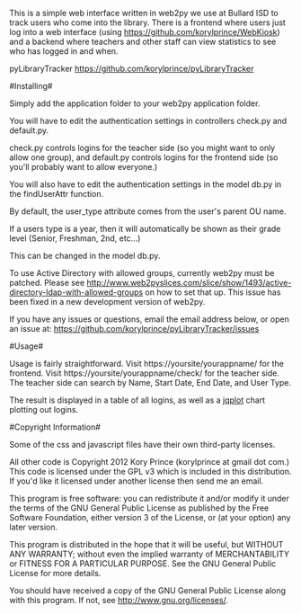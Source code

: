 This is a simple web interface written in web2py we use at Bullard ISD to track users who come into the library. There is a frontend where users just log into a web interface (using https://github.com/korylprince/WebKiosk) and a backend where teachers and other staff can view statistics to see who has logged in and when.

pyLibraryTracker
https://github.com/korylprince/pyLibraryTracker

#Installing#

Simply add the application folder to your web2py application folder.

You will have to edit the authentication settings in controllers check.py and default.py.

check.py controls logins for the teacher side (so you might want to only allow one group), and default.py controls logins for the frontend side (so you'll probably want to allow everyone.)

You will also have to edit the authentication settings in the model db.py in the findUserAttr function.

By default, the user\_type attribute comes from the user's parent OU name.

If a users type is a year, then it will automatically be shown as their grade level (Senior, Freshman, 2nd, etc...)

This can be changed in the model db.py.

To use Active Directory with allowed groups, currently web2py must be patched.
Please see http://www.web2pyslices.com/slice/show/1493/active-directory-ldap-with-allowed-groups on how to set that up.
This issue has been fixed in a new development version of web2py.

If you have any issues or questions, email the email address below, or open an issue at:
https://github.com/korylprince/pyLibraryTracker/issues

#Usage#

Usage is fairly straightforward. Visit https://yoursite/yourappname/ for the frontend. Visit https://yoursite/yourappname/check/ for the teacher side. The teacher side can search by Name, Start Date, End Date, and User Type.

The result is displayed in a table of all logins, as well as a [jqplot](http://www.jqplot.com/) chart plotting out logins.

#Copyright Information#

Some of the css and javascript files have their own third-party licenses.

All other code is Copyright 2012 Kory Prince (korylprince at gmail dot com.) This code is licensed under the GPL v3 which is included in this distribution. If you'd like it licensed under another license then send me an email.

This program is free software: you can redistribute it and/or modify
it under the terms of the GNU General Public License as published by
the Free Software Foundation, either version 3 of the License, or
(at your option) any later version.

This program is distributed in the hope that it will be useful,
but WITHOUT ANY WARRANTY; without even the implied warranty of
MERCHANTABILITY or FITNESS FOR A PARTICULAR PURPOSE.  See the
GNU General Public License for more details.

You should have received a copy of the GNU General Public License
along with this program.  If not, see <http://www.gnu.org/licenses/>.
